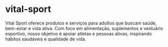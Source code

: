# vital-sport
Vital Sport oferece produtos e serviços para adultos que buscam saúde, bem-estar e vida ativa. Com foco em alimentação, suplementos e vestuário esportivo, nosso objetivo é apoiar atletas e pessoas ativas, inspirando hábitos saudáveis e qualidade de vida.
